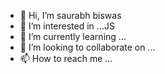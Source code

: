- 👋 Hi, I’m saurabh biswas
- 👀 I’m interested in ...JS
- 🌱 I’m currently learning ...
- 💞️ I’m looking to collaborate on ...
- 📫 How to reach me ...

<!---
saurabhbiswas2023/saurabhbiswas2023 is a ✨ special ✨ repository because its `README.md` (this file) appears on your GitHub profile.
You can click the Preview link to take a look at your changes.
--->

